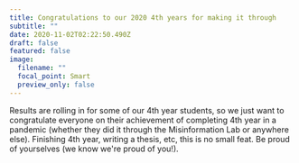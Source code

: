 ```yaml
---
title: Congratulations to our 2020 4th years for making it through
subtitle: ""
date: 2020-11-02T02:22:50.490Z
draft: false
featured: false
image:
  filename: ""
  focal_point: Smart
  preview_only: false
---
```

Results are rolling in for some of our 4th year students, so we just want to congratulate everyone on their achievement of completing 4th year in a pandemic (whether they did it through the Misinformation Lab or anywhere else). Finishing 4th year, writing a thesis, etc, this is no small feat. Be proud of yourselves (we know we're proud of you!).